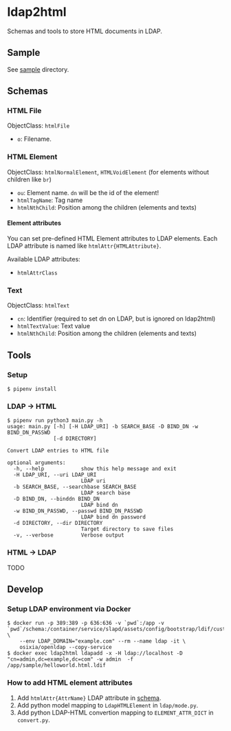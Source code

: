 # ldap2html

Schemas and tools to store HTML documents in LDAP.

## Sample

See [sample](./sample) directory.

## Schemas

### HTML File

ObjectClass: `htmlFile`

- `o`: Filename.

### HTML Element

ObjectClass: `htmlNormalElement`, `HTMLVoidElement` (for elements without children like `br`)

- `ou`: Element name. `dn` will be the id of the element!
- `htmlTagName`: Tag name
- `htmlNthChild`: Position among the children (elements and texts)


#### Element attributes

You can set pre-defined HTML Element attributes to LDAP elements. Each LDAP attribute is named like `htmlAttr{HTMLAttribute}`.

Available LDAP attributes:

- `htmlAttrClass`

### Text

ObjectClass: `htmlText`

- `cn`: Identifier (required to set dn on LDAP, but is ignored on ldap2html)
- `htmlTextValue`: Text value
- `htmlNthChild`: Position among the children (elements and texts)

## Tools

### Setup

```cosnsole
$ pipenv install
```

### LDAP -> HTML

```console
$ pipenv run python3 main.py -h
usage: main.py [-h] [-H LDAP_URI] -b SEARCH_BASE -D BIND_DN -w BIND_DN_PASSWD
               [-d DIRECTORY]

Convert LDAP entries to HTML file

optional arguments:
  -h, --help            show this help message and exit
  -H LDAP_URI, --uri LDAP_URI
                        LDAP uri
  -b SEARCH_BASE, --searchbase SEARCH_BASE
                        LDAP search base
  -D BIND_DN, --binddn BIND_DN
                        LDAP bind dn
  -w BIND_DN_PASSWD, --passwd BIND_DN_PASSWD
                        LDAP bind dn password
  -d DIRECTORY, --dir DIRECTORY
                        Target directory to save files
  -v, --verbose         Verbose output
```

### HTML -> LDAP

TODO

## Develop

### Setup LDAP environment via Docker

```console
$ docker run -p 389:389 -p 636:636 -v `pwd`:/app -v `pwd`/schema:/container/service/slapd/assets/config/bootstrap/ldif/custom \
    --env LDAP_DOMAIN="example.com" --rm --name ldap -it \
    osixia/openldap --copy-service
$ docker exec ldap2html ldapadd -x -H ldap://localhost -D "cn=admin,dc=example,dc=com" -w admin  -f /app/sample/helloworld.html.ldif
```

### How to add HTML element attributes

1. Add `htmlAttr{AttrName}` LDAP attribute in [schema](./schema/html.ldif).
2. Add python model mapping to `LdapHTMLElement` in `ldap/mode.py`.
3. Add python LDAP-HTML convertion mapping to `ELEMENT_ATTR_DICT` in `convert.py`.
